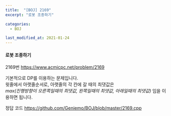 ```yaml
---
title:  "[BOJ] 2169"
excerpt: "로봇 조종하기"

categories:
  - BOJ

last_modified_at: 2021-01-24
---
```


#### 로봇 조종하기

2169번 <https://www.acmicpc.net/problem/2169>

기본적으로 DP를 이용하는 문제입니다.<br>
윗줄에서 아랫줄순서로, 아랫줄의 각 칸에 갈 때의 최댓값은<br>
*max(진행방향이 오른쪽일때의 최댓값, 왼쪽일때의 최댓값, 아래일때의 최댓값)* 임을 이용하면 됩니다.

정답 코드 <https://github.com/Geniemo/BOJ/blob/master/2169.cpp>